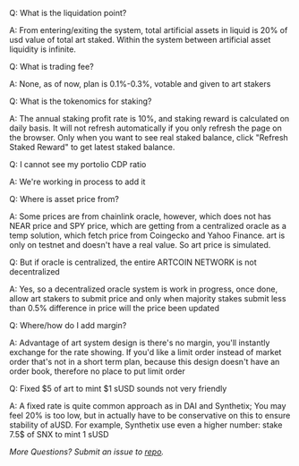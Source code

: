 Q: What is the liquidation point?

A: From entering/exiting the system, total artificial assets in liquid is 20% of usd value of total art staked. Within the system between artificial asset liquidity is infinite.

Q: What is trading fee?

A: None, as of now, plan is 0.1%-0.3%, votable and given to art stakers

Q: What is the tokenomics for staking?

A: The annual staking profit rate is 10%, and staking reward is calculated on daily basis. It will not refresh automatically if you only refresh the page on the browser. Only when you want to see real staked balance, click "Refresh Staked Reward" to get latest staked balance.

Q: I cannot see my portolio CDP ratio

A: We're working in process to add it

Q: Where is asset price from?

A: Some prices are from chainlink oracle, however, which does not has NEAR price and SPY price, which are getting from a centralized oracle as a temp solution, which fetch price from Coingecko and Yahoo Finance. art is only on testnet and doesn't have a real value. So art price is simulated.

Q: But if oracle is centralized, the entire ARTCOIN NETWORK is not decentralized

A: Yes, so a decentralized oracle system is work in progress, once done, allow art stakers to submit price and only when majority stakes submit less than 0.5% difference in price will the price been updated

Q: Where/how do I add margin?

A: Advantage of art system design is there's no margin, you'll instantly exchange for the rate showing. If you'd like a limit order instead of market order that's not in a short term plan, because this design doesn't have an order book, therefore no place to put limit order

Q: Fixed $5 of art to mint $1 sUSD sounds not very friendly

A: A fixed rate is quite common approach as in DAI and Synthetix; You may feel 20% is too low, but in actually have to be conservative on this to ensure stability of aUSD. For example, Synthetix use even a higher number: stake 7.5$ of SNX to mint 1 sUSD

_More Questions? Submit an issue to [repo](https://github.com/icerove/artcoin/issues/new)._
